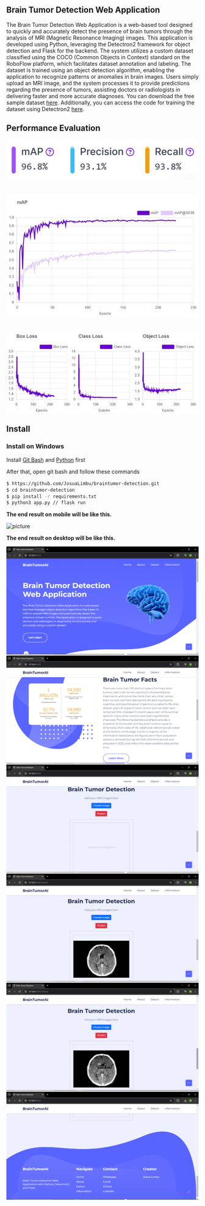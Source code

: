 ## Brain Tumor Detection Web Application

The Brain Tumor Detection Web Application is a web-based tool designed to quickly and accurately detect the presence of brain tumors through the analysis of MRI (Magnetic Resonance Imaging) images. This application is developed using Python, leveraging the Detectron2 framework for object detection and Flask for the backend. The system utilizes a custom dataset classified using the COCO (Common Objects in Context) standard on the RoboFlow platform, which facilitates dataset annotation and labeling. The dataset is trained using an object detection algorithm, enabling the application to recognize patterns or anomalies in brain images. Users simply upload an MRI image, and the system processes it to provide predictions regarding the presence of tumors, assisting doctors or radiologists in delivering faster and more accurate diagnoses. You can download the free sample dataset [here](https://bit.ly/Sampledataset_BrainTumor). Additionally, you can access the code for training the dataset using Detectron2 [here](https://colab.research.google.com/drive/10-3Uy2WMqbWTq0Z5XuDnOa3ctnNQECs7?usp=sharing).

## Performance Evaluation

<div align="center" style="display: flex; flex-direction: column; gap: 10px;">
    <img src="static/img/evaluation1.jpg" alt="Evaluation1" style="width: 100%"/> <br>
    <img src="static/img/evaluation2.jpg" alt="Evaluation2" style="width: 100%"/> <br>
    <img src="static/img/evaluation3.jpg" alt="Evaluation3" style="width: 100%"/>
</div>

## Install

### Install on Windows

Install [Git Bash](https://git-scm.com/downloads) and [Python](https://www.python.org/downloads/) first

After that, open git bash and follow these commands

```bash
$ https://github.com/JosuaLimbu/braintumor-detection.git
$ cd braintumor-detection
$ pip install -r requirements.txt
$ python3 app.py // flask run
```

**The end result on mobile will be like this.**

![picture](static/img/picture.png)

**The end result on desktop will be like this.**

![picture1](static/img/picture1.png)
![picture2](static/img/picture2.png)
![picture3](static/img/picture3.png)
![picture4](static/img/picture4.png)
![picture5](static/img/picture5.png)
![picture6](static/img/picture6.png)
